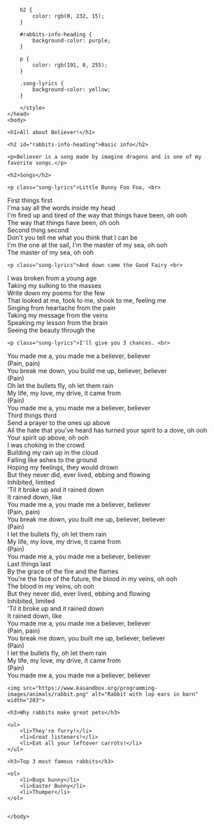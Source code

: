 <!DOCTYPE html>
<html>
    <head>
        <meta charset="utf-8"
        <style>
        
        h2 {
            color: rgb(0, 232, 15);
        }  
        
        #rabbits-info-heading {
            background-color: purple;
        }
        
        p {
            color: rgb(191, 0, 255);
        }
        
        .song-lyrics {
            background-color: yellow;
        }
        
        </style>
    </head>
    <body>

    <h1>All about Believer!</h1>
    
    <h2 id="rabbits-info-heading">Basic info</h2>
    
    <p>Believer is a song made by imagine dragons and is one of my favorite songs.</p>
    
    <h2>Songs</h2>
    
    <p class="song-lyrics">Little Bunny Foo Foo, <br>
First things first<br>
I'ma say all the words inside my head<br>
I'm fired up and tired of the way that things have been, oh ooh<br>
The way that things have been, oh ooh<br>
Second thing second<br>
Don't you tell me what you think that I can be<br>
I'm the one at the sail, I'm the master of my sea, oh ooh<br>
The master of my sea, oh ooh<br>

    <p class="song-lyrics">And down came the Good Fairy <br>
I was broken from a young age<br>
Taking my sulking to the masses<br>
Write down my poems for the few<br>
That looked at me, took to me, shook to me, feeling me<br>
Singing from heartache from the pain<br>
Taking my message from the veins<br>
Speaking my lesson from the brain<br>
Seeing the beauty through the<br>
    
    <p class="song-lyrics">I'll give you 3 chances. <br>
You made me a, you made me a believer, believer<br>
(Pain, pain)<br>
You break me down, you build me up, believer, believer<br>
(Pain)<br>
Oh let the bullets fly, oh let them rain<br>
My life, my love, my drive, it came from<br>
(Pain)<br>
You made me a, you made me a believer, believer<br>
Third things third<br>
Send a prayer to the ones up above<br>
All the hate that you've heard has turned your spirit to a dove, oh ooh<br>
Your spirit up above, oh ooh<br>
I was choking in the crowd<br>
Building my rain up in the cloud<br>
Falling like ashes to the ground<br>
Hoping my feelings, they would drown<br>
But they never did, ever lived, ebbing and flowing<br>
Inhibited, limited<br>
'Til it broke up and it rained down<br>
It rained down, like<br>
You made me a, you made me a believer, believer<br>
(Pain, pain)<br>
You break me down, you built me up, believer, believer<br>
(Pain)<br>
I let the bullets fly, oh let them rain<br>
My life, my love, my drive, it came from<br>
(Pain)<br>
You made me a, you made me a believer, believer<br>
Last things last<br>
By the grace of the fire and the flames<br>
You're the face of the future, the blood in my veins, oh ooh<br>
The blood in my veins, oh ooh<br>
But they never did, ever lived, ebbing and flowing<br>
Inhibited, limited<br>
'Til it broke up and it rained down<br>
It rained down, like<br>
You made me a, you made me a believer, believer<br>
(Pain, pain)<br>
You break me down, you built me up, believer, believer<br>
(Pain)<br>
I let the bullets fly, oh let them rain<br>
My life, my love, my drive, it came from<br>
(Pain)<br>
You made me a, you made me a believer, believer<br>

    <img src="https://www.kasandbox.org/programming-images/animals/rabbit.png" alt="Rabbit with lop ears in barn" width="203"> 
    
    <h3>Why rabbits make great pets</h3>
    
    <ul>
        <li>They're furry!</li>
        <li>Great listeners!</li>
        <li>Eat all your leftover carrots!</li>
    </ul>
    
    <h3>Top 3 most famous rabbits</h3>
    
    <ol>
        <li>Bugs bunny</li>
        <li>Easter Bunny</li>
        <li>Thumper</li>
    </ol>
    
    
    </body>
</html>
